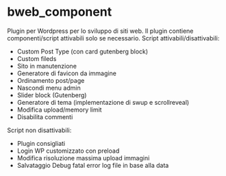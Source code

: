 # bweb_component
Plugin per Wordpress per lo sviluppo di siti web. Il plugin contiene componenti/script attivabili solo se necessario.
Script attivabili/disattivabili:
- Custom Post Type (con card gutenberg block)
- Custom fileds
- Sito in manutenzione
- Generatore di favicon da immagine
- Ordinamento post/page
- Nascondi menu admin
- Slider block (Gutenberg)
- Generatore di tema (implementazione di swup e scrollreveal)
- Modifica upload/memory limit
- Disabilita commenti

Script non disattivabili:
- Plugin consigliati
- Login WP customizzato con preload
- Modifica risoluzione massima upload immagini
- Salvataggio Debug fatal error log file in base alla data


